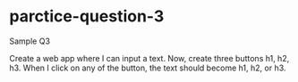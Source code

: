 # parctice-question-3
Sample Q3

Create a web app where I can input a text. Now, create three buttons h1, h2, h3. When I click on any of the button, the text should become h1, h2, or h3.
